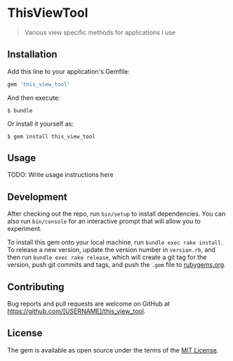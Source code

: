 # ThisViewTool

> Various view specific methods for applications I use

## Installation

Add this line to your application's Gemfile:

```ruby
gem 'this_view_tool'
```

And then execute:

    $ bundle

Or install it yourself as:

    $ gem install this_view_tool

## Usage

TODO: Write usage instructions here

## Development

After checking out the repo, run `bin/setup` to install dependencies. You can also run `bin/console` for an interactive prompt that will allow you to experiment.

To install this gem onto your local machine, run `bundle exec rake install`. To release a new version, update the version number in `version.rb`, and then run `bundle exec rake release`, which will create a git tag for the version, push git commits and tags, and push the `.gem` file to [rubygems.org](https://rubygems.org).

## Contributing

Bug reports and pull requests are welcome on GitHub at https://github.com/[USERNAME]/this_view_tool.


## License

The gem is available as open source under the terms of the [MIT License](http://opensource.org/licenses/MIT).

